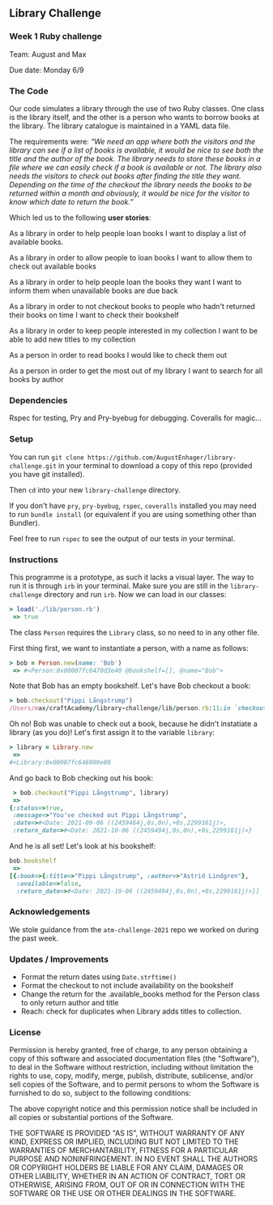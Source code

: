 ## Library Challenge
### Week 1 Ruby challenge

Team: August and Max   

Due date: Monday 6/9

### The Code
Our code simulates a library through the use of two Ruby classes. One class is the library itself, and the other is a person who wants to borrow books at the library. The library catalogue is maintained in a YAML data file.

The requirements were:
_“We need an app where both the visitors and the library can see if a list of books is available, it would be nice to see both the title and the author of the book. The library needs to store these books in a file where we can easily check if a book is available or not. The library also needs the visitors to check out books after finding the title they want. Depending on the time of the checkout the library needs the books to be returned within a month and obviously, it would be nice for the visitor to know which date to return the book.”_

Which led us to the following __user stories__:

As a library
in order to help people loan books
I want to display a list of available books.

As a library
in order to allow people to loan books
I want to allow them to check out available books

As a library
in order to help people loan the books they want
I want to inform them when unavailable books are due back

As a library 
in order to not checkout books to people who hadn't returned their books on time
I want to check their bookshelf

As a library
in order to keep people interested in my collection
I want to be able to add new titles to my collection

As a person
in order to read books 
I would like to check them out

As a person
in order to get the most out of my library
I want to search for all books by author

### Dependencies
Rspec for testing, Pry and Pry-byebug for debugging. Coveralls for magic...

### Setup
You can run `git clone https://github.com/AugustEnhager/library-challenge.git` in your terminal to download a copy of this repo (provided you have git installed).

Then `cd` into your new `library-challenge` directory.

If you don't have `pry`, `pry-byebug`, `rspec`, `coveralls` installed you may need to run `bundle install` (or equivalent if you are using something other than Bundler).

Feel free to run `rspec` to see the output of our tests in your terminal.

### Instructions
This programme is a prototype, as such it lacks a visual layer. The way to run it is through `irb` in your terminal. Make sure you are still in the `library-challenge` directory and run `irb`. Now we can load in our classes:
```ruby
> load('./lib/person.rb')
 => true 
```
The class `Person` requires the `Library` class, so no need to in any other file.

First thing first, we want to instantiate a person, with a name as follows:

```ruby
> bob = Person.new(name: 'Bob')
 => #<Person:0x00007fc6470d3e40 @bookshelf=[], @name="Bob">
```
Note that Bob has an empty bookshelf. Let's have Bob checkout a book:
```ruby
> bob.checkout("Pippi Långstrump")
/Users/max/craftAcademy/library-challenge/lib/person.rb:11:in `checkout': wrong number of arguments (given 1, expected 2) (ArgumentError)
```
Oh no! Bob was unable to check out a book, because he didn't instatiate a library (as you do)! Let's first assign it to the variable `library`:
```ruby
> library = Library.new
 => 
#<Library:0x00007fc646909e80
```
And go back to Bob checking out his book:
```ruby
 > bob.checkout("Pippi Långstrump", library)
 => 
{:status=>true,
 :message=>"You've checked out Pippi Långstrump",
 :date=>#<Date: 2021-09-06 ((2459464j,0s,0n),+0s,2299161j)>,
 :return_date=>#<Date: 2021-10-06 ((2459494j,0s,0n),+0s,2299161j)>} 
```
And he is all set! Let's look at his bookshelf:
```ruby
bob.bookshelf
 => 
[{:book=>{:title=>"Pippi Långstrump", :author=>"Astrid Lindgren"},
  :available=>false,
  :return_date=>#<Date: 2021-10-06 ((2459494j,0s,0n),+0s,2299161j)>}] 
```

### Acknowledgements
We stole guidance from the `atm-challenge-2021` repo we worked on during the past week.

### Updates / Improvements
- Format the return dates using `Date.strftime()`
- Format the checkout to not include availability on the bookshelf
- Change the return for the .available_books method for the Person class to only return author and title
- Reach: check for duplicates when Library adds titles to collection. 

### License
Permission is hereby granted, free of charge, to any person obtaining a copy of this software and associated documentation files (the "Software"), to deal in the Software without restriction, including without limitation the rights to use, copy, modify, merge, publish, distribute, sublicense, and/or sell copies of the Software, and to permit persons to whom the Software is furnished to do so, subject to the following conditions:

The above copyright notice and this permission notice shall be included in all copies or substantial portions of the Software.

THE SOFTWARE IS PROVIDED "AS IS", WITHOUT WARRANTY OF ANY KIND, EXPRESS OR IMPLIED, INCLUDING BUT NOT LIMITED TO THE WARRANTIES OF MERCHANTABILITY, FITNESS FOR A PARTICULAR PURPOSE AND NONINFRINGEMENT. IN NO EVENT SHALL THE AUTHORS OR COPYRIGHT HOLDERS BE LIABLE FOR ANY CLAIM, DAMAGES OR OTHER LIABILITY, WHETHER IN AN ACTION OF CONTRACT, TORT OR OTHERWISE, ARISING FROM, OUT OF OR IN CONNECTION WITH THE SOFTWARE OR THE USE OR OTHER DEALINGS IN THE SOFTWARE.
